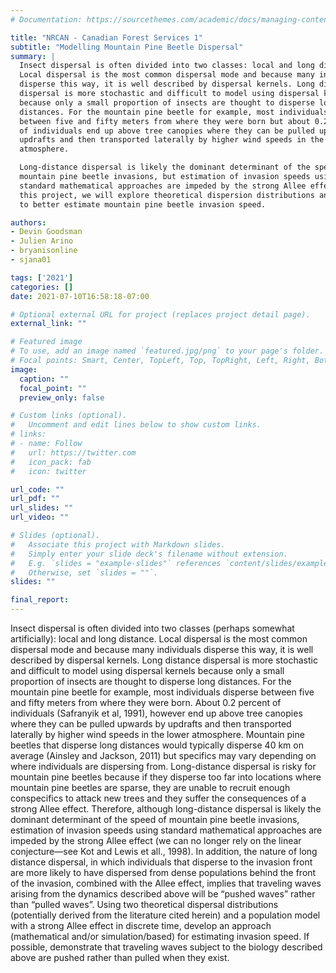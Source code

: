 ```yaml
---
# Documentation: https://sourcethemes.com/academic/docs/managing-content/

title: "NRCAN - Canadian Forest Services 1"
subtitle: "Modelling Mountain Pine Beetle Dispersal"
summary: |
  Insect dispersal is often divided into two classes: local and long distance.
  Local dispersal is the most common dispersal mode and because many individuals
  disperse this way, it is well described by dispersal kernels. Long distance
  dispersal is more stochastic and difficult to model using dispersal kernels
  because only a small proportion of insects are thought to disperse long
  distances. For the mountain pine beetle for example, most individuals disperse
  between five and fifty meters from where they were born but about 0.2 percent
  of individuals end up above tree canopies where they can be pulled upwards by
  updrafts and then transported laterally by higher wind speeds in the lower
  atmosphere.

  Long-distance dispersal is likely the dominant determinant of the speed of
  mountain pine beetle invasions, but estimation of invasion speeds using
  standard mathematical approaches are impeded by the strong Allee effect. In
  this project, we will explore theoretical dispersion distributions and models
  to better estimate mountain pine beetle invasion speed.

authors:
- Devin Goodsman
- Julien Arino
- bryanisonline
- sjana01

tags: ['2021']
categories: []
date: 2021-07-10T16:58:18-07:00

# Optional external URL for project (replaces project detail page).
external_link: ""

# Featured image
# To use, add an image named `featured.jpg/png` to your page's folder.
# Focal points: Smart, Center, TopLeft, Top, TopRight, Left, Right, BottomLeft, Bottom, BottomRight.
image:
  caption: ""
  focal_point: ""
  preview_only: false

# Custom links (optional).
#   Uncomment and edit lines below to show custom links.
# links:
# - name: Follow
#   url: https://twitter.com
#   icon_pack: fab
#   icon: twitter

url_code: ""
url_pdf: ""
url_slides: ""
url_video: ""

# Slides (optional).
#   Associate this project with Markdown slides.
#   Simply enter your slide deck's filename without extension.
#   E.g. `slides = "example-slides"` references `content/slides/example-slides.md`.
#   Otherwise, set `slides = ""`.
slides: ""

final_report:
---
```


Insect dispersal is often divided into two classes (perhaps somewhat
artificially): local and long distance. Local dispersal is the most common
dispersal mode and because many individuals disperse this way, it is well
described by dispersal kernels. Long distance dispersal is more stochastic and
difficult to model using dispersal kernels because only a small proportion of
insects are thought to disperse long distances. For the mountain pine beetle for
example, most individuals disperse between five and fifty meters from where they
were born. About 0.2 percent of individuals (Safranyik et al, 1991), however end
up above tree canopies where they can be pulled upwards by updrafts and then
transported laterally by higher wind speeds in the lower atmosphere. Mountain
pine beetles that disperse long distances would typically disperse 40 km on
average (Ainsley and Jackson, 2011) but specifics may vary depending on where
individuals are dispersing from. Long-distance dispersal is risky for mountain
pine beetles because if they disperse too far into locations where mountain pine
beetles are sparse, they are unable to recruit enough conspecifics to attack new
trees and they suffer the consequences of a strong Allee effect. Therefore,
although long-distance dispersal is likely the dominant determinant of the speed
of mountain pine beetle invasions, estimation of invasion speeds using standard
mathematical approaches are impeded by the strong Allee effect (we can no longer
rely on the linear conjecture—see Kot and Lewis et all., 1998). In addition, the
nature of long distance dispersal, in which individuals that disperse to the
invasion front are more likely to have dispersed from dense populations behind
the front of the invasion, combined with the Allee effect, implies that
traveling waves arising from the dynamics described above will be “pushed waves”
rather than “pulled waves”. Using two theoretical dispersal distributions
(potentially derived from the literature cited herein) and a population model
with a strong Allee effect in discrete time, develop an approach (mathematical
and/or simulation/based) for estimating invasion speed. If possible, demonstrate
that traveling waves subject to the biology described above are pushed rather
than pulled when they exist.
